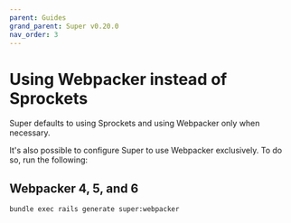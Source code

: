 ```yaml
---
parent: Guides
grand_parent: Super v0.20.0
nav_order: 3
---
```

# Using Webpacker instead of Sprockets

Super defaults to using Sprockets and using Webpacker only when necessary.

It's also possible to configure Super to use Webpacker exclusively. To do so,
run the following:

## Webpacker 4, 5, and 6

```bash
bundle exec rails generate super:webpacker
```
